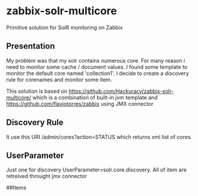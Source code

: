 # zabbix-solr-multicore
Primitive solution for SolR monitoring on Zabbix

## Presentation

My problem was that my solr contains numerous core.
For many reason i need to monitor some cache / document values.
I found some template to monitor the default core named 'collection1'.
I decide to create a discovery rule for corenames and monitor some item.

This solution is based on https://github.com/Hackuracy/zabbix-solr-multicore/ which is a combination of built-in jvm template and https://github.com/flaviotorres/zabbix using JMX connector

## Discovery Rule

It use this URI /admin/cores?action=STATUS which returns xml list of cores.

## UserParameter 
Just one for discovery UserParameter=solr.core.discovery.
All of item are retreived throught jmx connector

##Items


